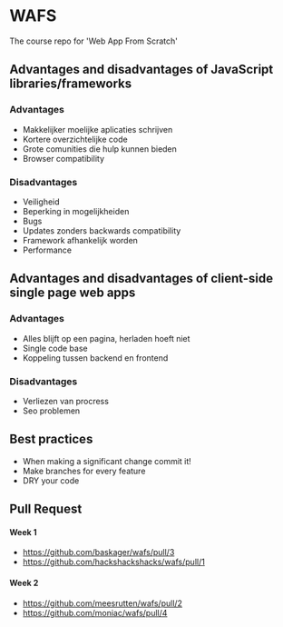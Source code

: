 # WAFS
The course repo for 'Web App From Scratch'

## Advantages and disadvantages of JavaScript libraries/frameworks
### Advantages
* Makkelijker moelijke aplicaties schrijven
* Kortere overzichtelijke code
* Grote comunities die hulp kunnen bieden
* Browser compatibility

### Disadvantages
* Veiligheid
* Beperking in mogelijkheiden
* Bugs
* Updates zonders backwards compatibility
* Framework afhankelijk worden
* Performance

## Advantages and disadvantages of client-side single page web apps
### Advantages
* Alles blijft op een pagina, herladen hoeft niet
* Single code base
* Koppeling tussen backend en frontend

### Disadvantages
* Verliezen van procress
* Seo problemen


## Best practices
* When making a significant change commit it!
* Make branches for every feature
* DRY your code

## Pull Request
#### Week 1
* https://github.com/baskager/wafs/pull/3
* https://github.com/hackshackshacks/wafs/pull/1

#### Week 2
* https://github.com/meesrutten/wafs/pull/2
* https://github.com/moniac/wafs/pull/4
